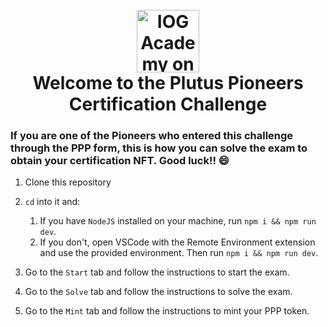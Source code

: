 <h1 align="center">
  <br>
  <a href="https://www.youtube.com/@iogacademy"><img src="https://ucarecdn.com/288e5001-d93e-4081-976b-0c6f72cc077e/iohksymbolbig.jpg" alt="IOG Academy on YouTube" width="100"></a>
  <br>
  Welcome to the Plutus Pioneers Certification Challenge
  <br>
</h1>

### If you are one of the Pioneers who entered this challenge through the PPP form, this is how you can solve the exam to obtain your certification NFT. Good luck!! 😄

1. Clone this repository

1. `cd` into it and:

    1. If you have `NodeJS` installed on your machine, run `npm i && npm run dev`.
    1. If you don't, open VSCode with the Remote Environment extension and use the provided environment. Then run `npm i && npm run dev`.

1. Go to the `Start` tab and follow the instructions to start the exam.

1. Go to the `Solve` tab and follow the instructions to solve the exam.

1. Go to the `Mint` tab and follow the instructions to mint your PPP token.
